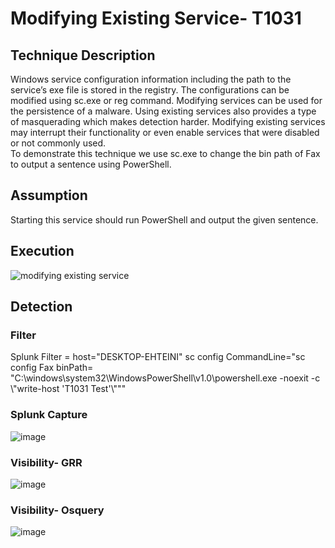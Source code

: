 # Modifying Existing Service- T1031
## Technique Description
Windows service configuration information including the path to the service’s exe file is stored in the registry. The configurations can be modified using sc.exe or reg command. Modifying services can be used for the persistence of a malware. Using existing services also provides a type of masquerading which makes detection harder. Modifying existing services may interrupt their functionality or even enable services that were disabled or not commonly used.  
To demonstrate this technique we use sc.exe to change the bin path of Fax to output a sentence using PowerShell.

## Assumption
Starting this service should run PowerShell and output the given sentence.

## Execution
![modifying existing service](https://user-images.githubusercontent.com/36422282/55607849-2b2c5480-574b-11e9-9c90-d75f54407559.JPG)

## Detection

### Filter
Splunk Filter = host="DESKTOP-EHTEINI" sc config CommandLine="sc  config Fax binPath= \"C:\\windows\\system32\\WindowsPowerShell\\v1.0\\powershell.exe -noexit -c \\\"write-host 'T1031 Test'\\\"\""

### Splunk Capture
![image](https://user-images.githubusercontent.com/36422282/55607880-4008e800-574b-11e9-8d98-4d8674c008ed.png)

### Visibility- GRR
![image](https://user-images.githubusercontent.com/36422282/55607923-59119900-574b-11e9-8a78-f7ec64ba646b.png)

### Visibility- Osquery
![image](https://user-images.githubusercontent.com/36422282/55607937-5fa01080-574b-11e9-8803-966be6929152.png)
